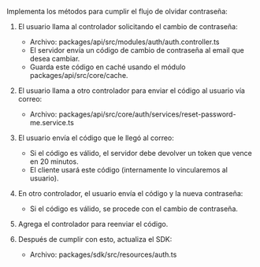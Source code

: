 Implementa los métodos para cumplir el flujo de olvidar contraseña:

1. El usuario llama al controlador solicitando el cambio de contraseña:
    - Archivo: packages/api/src/modules/auth/auth.controller.ts
    - El servidor envía un código de cambio de contraseña al email que desea cambiar.
    - Guarda este código en caché usando el módulo packages/api/src/core/cache.

2. El usuario llama a otro controlador para enviar el código al usuario vía correo:
    - Archivo: packages/api/src/core/auth/services/reset-password-me.service.ts

3. El usuario envía el código que le llegó al correo:
    - Si el código es válido, el servidor debe devolver un token que vence en 20 minutos.
    - El cliente usará este código (internamente lo vincularemos al usuario).

4. En otro controlador, el usuario envía el código y la nueva contraseña:
    - Si el código es válido, se procede con el cambio de contraseña.

5. Agrega el controlador para reenviar el código.

6. Después de cumplir con esto, actualiza el SDK:
    - Archivo: packages/sdk/src/resources/auth.ts
